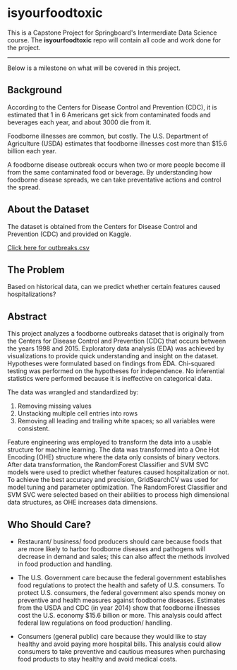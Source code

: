 # isyourfoodtoxic
This is a Capstone Project for Springboard's Intermerdiate Data Science course. 
The **isyourfoodtoxic** repo will contain all code and work done for the project.

---

Below is a milestone on what will be covered in this project.

## Background
According to the Centers for Disease Control and Prevention (CDC), it is estimated that 1 in 6 Americans get sick from contaminated foods and beverages each year, and about 3000 die from it.

Foodborne illnesses are common, but costly. The U.S. Department of Agriculture (USDA) estimates that foodborne illnesses cost more than $15.6 billion each year.

A foodborne disease outbreak occurs when two or more people become ill from the same contaminated food or beverage. By understanding how foodborne disease spreads, we can take preventative actions and control the spread.

## About the Dataset
The dataset is obtained from the Centers for Disease Control and Prevention (CDC) and provided on Kaggle. 

[Click here for outbreaks.csv](https://www.kaggle.com/cdc/foodborne-diseases)

## The Problem
Based on historical data, can we predict whether certain features caused hospitalizations?

## Abstract
This project analyzes a foodborne outbreaks dataset that is originally from the Centers for Disease Control and Prevention (CDC) that occurs between the years 1998 and 2015. Exploratory data analysis (EDA) was achieved by visualizations to provide quick understanding and insight on the dataset. Hypotheses were formulated based on findings from EDA. Chi-squared testing was performed on the hypotheses for independence. No inferential statistics were performed because it is ineffective on categorical data. 

The data was wrangled and standardized by:
1. Removing missing values
2. Unstacking multiple cell entries into rows 
3. Removing all leading and trailing white spaces; so all variables were consistent. 

Feature engineering was employed to transform the data into a usable structure for machine learning. The data was transformed into a One Hot Encoding (OHE) structure where the data only consists of binary vectors. After data transformation, the RandomForest Classifier and SVM SVC models were used to predict whether features caused hospitalization or not. To achieve the best accuracy and precision, GridSearchCV was used for model tuning and parameter optimization. The RandomForest Classifier and SVM SVC were selected based on their abilities to process high dimensional data structures, as OHE increases data dimensions.

## Who Should Care?
- Restaurant/ business/ food producers should care because foods that are more likely to harbor foodborne diseases and pathogens will decrease in demand and sales; this can also affect the methods involved in food production and handling. 

- The U.S. Government care because the federal government establishes food regulations to protect the health and safety of U.S. consumers. To protect U.S. consumers, the federal government also spends money on preventive and health measures against foodborne diseases. Estimates from the USDA and CDC (in year 2014) show that foodborne illnesses cost the U.S. economy $15.6 billion or more. This analysis could affect federal law regulations on food production/ handling. 

- Consumers (general public) care because they would like to stay healthy and avoid paying more hospital bills. This analysis could allow consumers to take preventive and cautious measures when purchasing food products to stay healthy and avoid medical costs.

